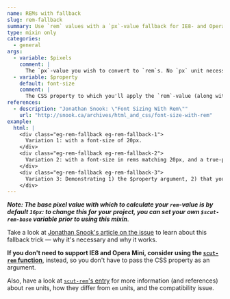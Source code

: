 ```yaml
---
name: REMs with fallback
slug: rem-fallback
summary: Use `rem` values with a `px`-value fallback for IE8- and Opera Mini.
type: mixin only
categories:
  - general
args:
  - variable: $pixels
    comment: |
      The `px`-value you wish to convert to `rem`s. No `px` unit necessary (e.g. `20` is fine, so is `20px`). *Passing a list will result in a list of `rem` values* (see examples).
  - variable: $property
    default: font-size
    comment: |
      The CSS property to which you'll apply the `rem`-value (along with its `px`-value fallback).
references:
  - description: "Jonathan Snook: \"Font Sizing With Rem\""
    url: "http://snook.ca/archives/html_and_css/font-size-with-rem"
example:
  html: |
    <div class="eg-rem-fallback eg-rem-fallback-1">
      Variation 1: with a font-size of 20px.
    </div>
    <div class="eg-rem-fallback eg-rem-fallback-2">
      Variation 2: with a font-size in rems matching 20px, and a true-pixel-value fallback.
    </div>
    <div class="eg-rem-fallback eg-rem-fallback-3">
      Variation 3: Demonstrating 1) the $property argument, 2) that you can pass a list of pixels-values, and 3) that you can include or exclude the px-unit.
    </div>
---
```


***Note: The base pixel value with which to calculate your `rem`-value is by default `16px`: to change this for your project, you can set your own `$scut-rem-base` variable prior to using this mixin***.

Take a look at [Jonathan Snook's article on the issue](http://snook.ca/archives/html_and_css/font-size-with-rem) to learn about this fallback trick &mdash; why it's necessary and why it works.

**If you don't need to support IE8 and Opera Mini, consider using the [`scut-rem` function](rem.html)**, instead, so you don't have to pass the CSS property as an argument.

Also, have a look at [`scut-rem`'s entry](rem.html) for more information (and references) about `rem` units, how they differ from `em` units, and the compatibility issue.